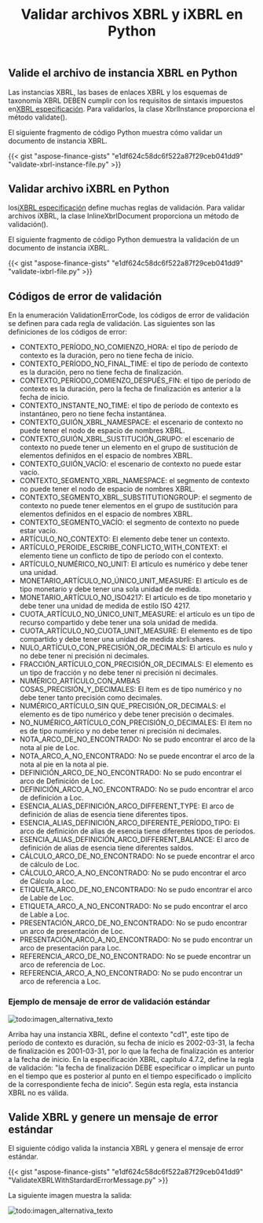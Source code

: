﻿---
title: Validar archivos XBRL y iXBRL en Python
linktitle: Validar archivos XBRL y iXBRL
keywords: xbrl taxonomy,xbrl,ixbrl,xbrl linkbases,xbrl Instances
description: Python Finance La biblioteca API puede validar los archivos XBRL y iXBRL. Consulte los códigos de ejemplo proporcionados en este artículo para obtener más información.
type: docs
weight: 30
url: /es/python-net/validate-xbrl-and-ixbrl-files/
---
## **Valide el archivo de instancia XBRL en Python**
 Las instancias XBRL, las bases de enlaces XBRL y los esquemas de taxonomía XBRL DEBEN cumplir con los requisitos de sintaxis impuestos en[XBRL especificación](http://www.xbrl.org/Specification/XBRL-2.1/REC-2003-12-31/XBRL-2.1-REC-2003-12-31+corrected-errata-2013-02-20.html). Para validarlos, la clase XbrlInstance proporciona el método validate().

El siguiente fragmento de código Python muestra cómo validar un documento de instancia XBRL.

{{< gist "aspose-finance-gists" "e1df624c58dc6f522a87f29ceb041dd9" "validate-xbrl-instance-file.py" >}}
## **Validar archivo iXBRL en Python**
 los[iXBRL especificación](http://www.xbrl.org/specification/inlinexbrl-part1/rec-2013-11-18/inlinexbrl-part1-rec-2013-11-18.html) define muchas reglas de validación. Para validar archivos iXBRL, la clase InlineXbrlDocument proporciona un método de validación().

El siguiente fragmento de código Python demuestra la validación de un documento de instancia iXBRL.

{{< gist "aspose-finance-gists" "e1df624c58dc6f522a87f29ceb041dd9" "validate-ixbrl-file.py" >}}
## **Códigos de error de validación**
 En la enumeración ValidationErrorCode, los códigos de error de validación se definen para cada regla de validación.
Las siguientes son las definiciones de los códigos de error:

- CONTEXTO_PERÍODO_NO_COMIENZO_HORA: el tipo de período de contexto es la duración, pero no tiene fecha de inicio.
- CONTEXTO_PERÍODO_NO_FINAL_TIME: el tipo de período de contexto es la duración, pero no tiene fecha de finalización.
- CONTEXTO_PERÍODO_COMIENZO_DESPUÉS_FIN: el tipo de período de contexto es la duración, pero la fecha de finalización es anterior a la fecha de inicio.
- CONTEXTO_INSTANTE_NO_TIME: el tipo de período de contexto es instantáneo, pero no tiene fecha instantánea.
- CONTEXTO_GUIÓN_XBRL_NAMESPACE: el escenario de contexto no puede tener el nodo de espacio de nombres XBRL.
- CONTEXTO_GUIÓN_XBRL_SUSTITUCIÓN_GRUPO: el escenario de contexto no puede tener un elemento en el grupo de sustitución de elementos definidos en el espacio de nombres XBRL.
- CONTEXTO_GUIÓN_VACÍO: el escenario de contexto no puede estar vacío.
- CONTEXTO_SEGMENTO_XBRL_NAMESPACE: el segmento de contexto no puede tener el nodo de espacio de nombres XBRL.
- CONTEXTO_SEGMENTO_XBRL_SUBSTITUTIONGROUP: el segmento de contexto no puede tener elementos en el grupo de sustitución para elementos definidos en el espacio de nombres XBRL.
- CONTEXTO_SEGMENTO_VACÍO: el segmento de contexto no puede estar vacío.
- ARTÍCULO_NO_CONTEXTO: El elemento debe tener un contexto.
- ARTÍCULO_PEROIDE_ESCRIBE_CONFLICTO_WITH_CONTEXT: el elemento tiene un conflicto de tipo de período con el contexto.
- ARTÍCULO_NUMÉRICO_NO_UNIT: El artículo es numérico y debe tener una unidad.
- MONETARIO_ARTÍCULO_NO_ÚNICO_UNIT_MEASURE: El artículo es de tipo monetario y debe tener una sola unidad de medida.
- MONETARIO_ARTÍCULO_NO_ISO4217: El artículo es de tipo monetario y debe tener una unidad de medida de estilo ISO 4217.
- CUOTA_ARTÍCULO_NO_ÚNICO_UNIT_MEASURE: el artículo es un tipo de recurso compartido y debe tener una sola unidad de medida.
- CUOTA_ARTÍCULO_NO_CUOTA_UNIT_MEASURE: El elemento es de tipo compartido y debe tener una unidad de medida xbrli:shares.
- NULO_ARTÍCULO_CON_PRECISIÓN_OR_DECIMALS: El artículo es nulo y no debe tener ni precisión ni decimales.
- FRACCIÓN_ARTÍCULO_CON_PRECISIÓN_OR_DECIMALS: El elemento es un tipo de fracción y no debe tener ni precisión ni decimales.
- NUMÉRICO_ARTÍCULO_CON_AMBAS COSAS_PRECISIÓN_Y_DECIMALES: El ítem es de tipo numérico y no debe tener tanto precisión como decimales.
- NUMÉRICO_ARTÍCULO_SIN QUE_PRECISIÓN_OR_DECIMALS: el elemento es de tipo numérico y debe tener precisión o decimales.
- NO_NUMÉRICO_ARTÍCULO_CON_PRECISIÓN_O_DECIMALES: El ítem no es de tipo numérico y no debe tener ni precisión ni decimales.
- NOTA_ARCO_DE_NO_ENCONTRADO: No se pudo encontrar el arco de la nota al pie de Loc.
- NOTA_ARCO_A_NO_ENCONTRADO: No se puede encontrar el arco de la nota al pie en la nota al pie.
- DEFINICIÓN_ARCO_DE_NO_ENCONTRADO: No se pudo encontrar el arco de Definición de Loc.
- DEFINICIÓN_ARCO_A_NO_ENCONTRADO: No se pudo encontrar el arco de definición a Loc.
- ESENCIA_ALIAS_DEFINICIÓN_ARCO_DIFFERENT_TYPE: El arco de definición de alias de esencia tiene diferentes tipos.
- ESENCIA_ALIAS_DEFINICIÓN_ARCO_DIFERENTE_PERÍODO_TIPO: El arco de definición de alias de esencia tiene diferentes tipos de períodos.
- ESENCIA_ALIAS_DEFINICIÓN_ARCO_DIFFERENT_BALANCE: El arco de definición de alias de esencia tiene diferentes saldos.
- CÁLCULO_ARCO_DE_NO_ENCONTRADO: No se puede encontrar el arco de cálculo de Loc.
- CÁLCULO_ARCO_A_NO_ENCONTRADO: No se pudo encontrar el arco de Cálculo a Loc.
- ETIQUETA_ARCO_DE_NO_ENCONTRADO: No se pudo encontrar el arco de Lable de Loc.
- ETIQUETA_ARCO_A_NO_ENCONTRADO: No se pudo encontrar el arco de Lable a Loc.
- PRESENTACIÓN_ARCO_DE_NO_ENCONTRADO: No se pudo encontrar un arco de presentación de Loc.
- PRESENTACIÓN_ARCO_A_NO_ENCONTRADO: No se pudo encontrar un arco de presentación para Loc.
- REFERENCIA_ARCO_DE_NO_ENCONTRADO: No se puede encontrar un arco de referencia de Loc.
- REFERENCIA_ARCO_A_NO_ENCONTRADO: No se pudo encontrar un arco de referencia a Loc.
### **Ejemplo de mensaje de error de validación estándar**
![todo:imagen_alternativa_texto](validate-xbrl-and-ixbrl-files_1.png)

Arriba hay una instancia XBRL, define el contexto "cd1", este tipo de período de contexto es duración, su fecha de inicio es 2002-03-31, la fecha de finalización es 2001-03-31, por lo que la fecha de finalización es anterior a la fecha de inicio. En la especificación XBRL, capítulo 4.7.2, define la regla de validación: "la fecha de finalización DEBE especificar o implicar un punto en el tiempo que es posterior al punto en el tiempo especificado o implícito de la correspondiente fecha de inicio". Según esta regla, esta instancia XBRL no es válida.
## **Valide XBRL y genere un mensaje de error estándar**
El siguiente código valida la instancia XBRL y genera el mensaje de error estándar.

{{< gist "aspose-finance-gists" "e1df624c58dc6f522a87f29ceb041dd9" "ValidateXBRLWithStardardErrorMessage.py" >}}

La siguiente imagen muestra la salida:

![todo:imagen_alternativa_texto](validate-xbrl-and-ixbrl-files_2.png)



